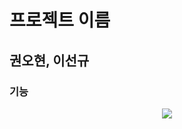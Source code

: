 # 프로젝트 이름

## 권오현, 이선규

### 기능
<p align="center">
  <img src= "https://github.com/fbre0717/weektwo_back/assets/82937664/396a6f1c-ff19-4bac-858c-dbf1b20f5c52">
</p>
